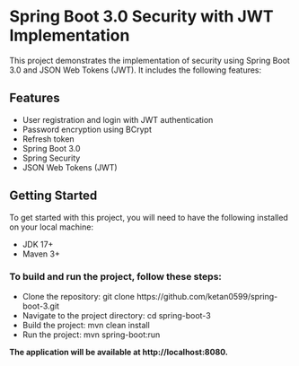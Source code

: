 <h1> Spring Boot 3.0 Security with JWT Implementation </h1>
<p> This project demonstrates the implementation of security using Spring Boot 3.0 and JSON Web Tokens (JWT). It includes the following features: </p>

<h2> Features </h2>
<ul><li>User registration and login with JWT authentication</li>
<li>Password encryption using BCrypt</li>
<li>Refresh token</li>
<li>Spring Boot 3.0</li>
<li>Spring Security</li>
<li>JSON Web Tokens (JWT)</li></ul>

<h2>Getting Started</h2>
  To get started with this project, you will need to have the following installed on your local machine:
<ul>
<li>JDK 17+</li>
<li>Maven 3+</li>
</ul>

<h3>To build and run the project, follow these steps:</h3>
<ul><li>Clone the repository: git clone https://github.com/ketan0599/spring-boot-3.git</li>
<li>Navigate to the project directory: cd spring-boot-3</li>
<li>Build the project: mvn clean install</li>
<li>Run the project: mvn spring-boot:run</li></ul>
<b>The application will be available at http://localhost:8080.</b>
